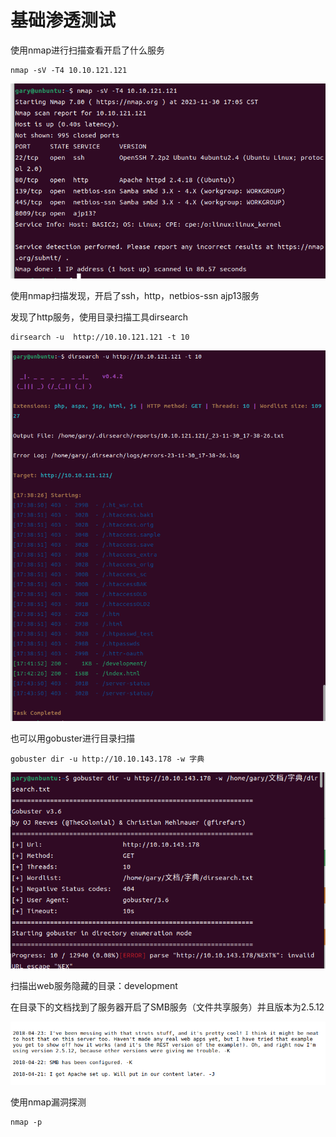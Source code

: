 # 基础渗透测试

使用nmap进行扫描查看开启了什么服务

```
nmap -sV -T4 10.10.121.121
```

![image-20231130172423327](../图片/image-20231130172423327.png)

使用nmap扫描发现，开启了ssh，http，netbios-ssn ajp13服务

发现了http服务，使用目录扫描工具dirsearch

```
dirsearch -u  http://10.10.121.121 -t 10
```

![image-20231130174549582](../图片/image-20231130174549582.png)

也可以用gobuster进行目录扫描

```
gobuster dir -u http://10.10.143.178 -w 字典
```

![image-20231203163506492](../图片/image-20231203163506492.png)

扫描出web服务隐藏的目录：development

在目录下的文档找到了服务器开启了SMB服务（文件共享服务）并且版本为2.5.12

![image-20231203164036088](../图片/image-20231203164036088.png)

使用nmap漏洞探测

```
nmap -p 
```


